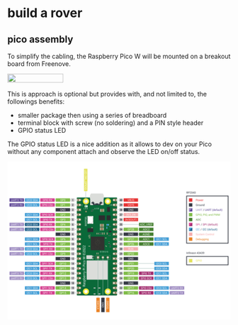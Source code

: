 # build a rover


## pico assembly 

To simplify the cabling, the Raspberry Pico W will be mounted on a breakout board from Freenove.

<img src="https://beezy.dev/images/pancake-01.jpg" width="50%" height="50%" >


This is approach is optional but provides with, and not limited to, the followings benefits:

- smaller package then using a series of breadboard 
- terminal block with screw (no soldering) and a PIN style header 
- GPIO status LED

The GPIO status LED is a nice addition as it allows to dev on your Pico without any component attach and observe the LED on/off status.


![pico w pinout](../images/pancake-02.svg)

